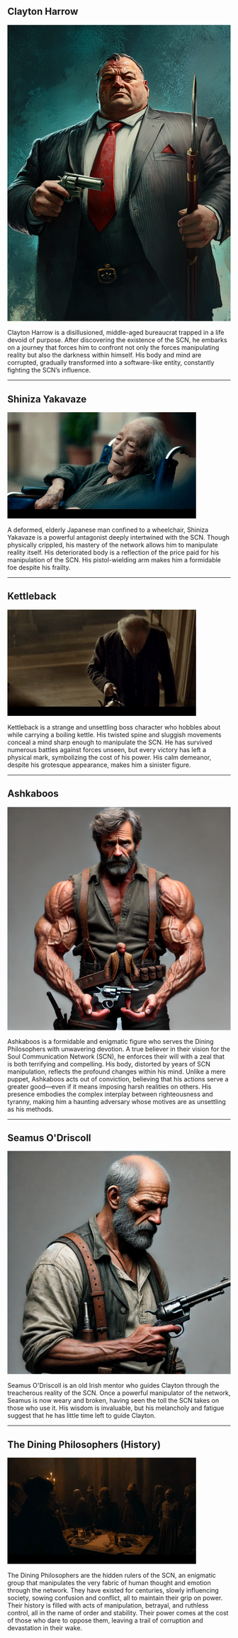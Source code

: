 
## Clayton Harrow  
![Clayton Harrow](../images/Concept%20Art%2027.png)

Clayton Harrow is a disillusioned, middle-aged bureaucrat trapped in a life devoid of purpose. After discovering the existence of the SCN, he embarks on a journey that forces him to confront not only the forces manipulating reality but also the darkness within himself. His body and mind are corrupted, gradually transformed into a software-like entity, constantly fighting the SCN’s influence.

---

## Shiniza Yakavaze  
![Shiniza Yakavaze](../images/Shiniza.gif)  

A deformed, elderly Japanese man confined to a wheelchair, Shiniza Yakavaze is a powerful antagonist deeply intertwined with the SCN. Though physically crippled, his mastery of the network allows him to manipulate reality itself. His deteriorated body is a reflection of the price paid for his manipulation of the SCN. His pistol-wielding arm makes him a formidable foe despite his frailty.

---

## Kettleback  
![Kettleback](../images/Kettleback.gif)  

Kettleback is a strange and unsettling boss character who hobbles about while carrying a boiling kettle. His twisted spine and sluggish movements conceal a mind sharp enough to manipulate the SCN. He has survived numerous battles against forces unseen, but every victory has left a physical mark, symbolizing the cost of his power. His calm demeanor, despite his grotesque appearance, makes him a sinister figure.

---

## Ashkaboos  
![Ashkaboos](../images/Concept%20Art%209.webp)

Ashkaboos is a formidable and enigmatic figure who serves the Dining Philosophers with unwavering devotion. A true believer in their vision for the Soul Communication Network (SCN), he enforces their will with a zeal that is both terrifying and compelling. His body, distorted by years of SCN manipulation, reflects the profound changes within his mind. Unlike a mere puppet, Ashkaboos acts out of conviction, believing that his actions serve a greater good—even if it means imposing harsh realities on others. His presence embodies the complex interplay between righteousness and tyranny, making him a haunting adversary whose motives are as unsettling as his methods.

---

## Seamus O'Driscoll  
![Seamus O'Driscoll](../images/Concept%20Art%208.webp)

Seamus O'Driscoll is an old Irish mentor who guides Clayton through the treacherous reality of the SCN. Once a powerful manipulator of the network, Seamus is now weary and broken, having seen the toll the SCN takes on those who use it. His wisdom is invaluable, but his melancholy and fatigue suggest that he has little time left to guide Clayton.

---

## The Dining Philosophers (History)  
![The Dining Philosophers History](../images/The%20Dining%20Philosophers%20History.gif)

The Dining Philosophers are the hidden rulers of the SCN, an enigmatic group that manipulates the very fabric of human thought and emotion through the network. They have existed for centuries, slowly influencing society, sowing confusion and conflict, all to maintain their grip on power. Their history is filled with acts of manipulation, betrayal, and ruthless control, all in the name of order and stability. Their power comes at the cost of those who dare to oppose them, leaving a trail of corruption and devastation in their wake.

